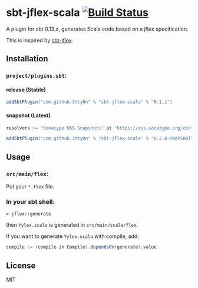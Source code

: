# sbt-jflex-scala [![Build Status](https://travis-ci.org/3tty0n/sbt-jflex-scala.svg?branch=master)](https://travis-ci.org/3tty0n/sbt-jflex-scala)

A plugin for sbt 0.13.x, generates Scala code based on a jflex specification.

This is inspired by [sbt-jflex](https://github.com/dlwh/sbt-jflex).

## Installation

### `project/plugins.sbt`:


#### __release__ (Stable)

```scala
addSbtPlugin("com.github.3tty0n" % "sbt-jflex-scala" % "0.1.1")
```

#### __snapshot__ (Latest)

```scala
resolvers += "Sonatype OSS Snapshots" at "https://oss.sonatype.org/content/repositories/snapshots"

addSbtPlugin("com.github.3tty0n" % "sbt-jflex-scala" % "0.2.0-SNAPSHOT")
```


## Usage

### `src/main/flex`:

Put your `*.flex` file.

### In your sbt shell:

```
> jflex::generate
```

then `Yylex.scala` is generated in `src/main/scala/flex`.

If you want to generate `Yylex.scala` with compile, add:

```scala
compile := (compile in Compile).dependsOn(generate).value
```

## License

MIT
